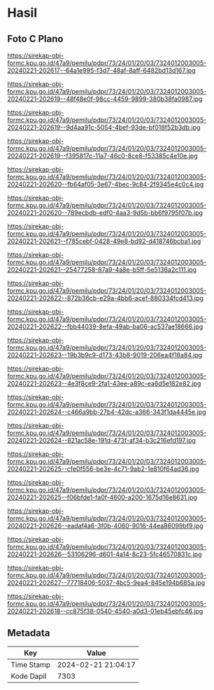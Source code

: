 # Hasil

## Foto C Plano

https://sirekap-obj-formc.kpu.go.id/47a9/pemilu/pdpr/73/24/01/20/03/7324012003005-20240221-202617--64a1e995-f3d7-48af-8aff-6482bd13d167.jpg

https://sirekap-obj-formc.kpu.go.id/47a9/pemilu/pdpr/73/24/01/20/03/7324012003005-20240221-202619--48f48e0f-98cc-4459-9899-380b38fa0987.jpg

https://sirekap-obj-formc.kpu.go.id/47a9/pemilu/pdpr/73/24/01/20/03/7324012003005-20240221-202619--9d4aa91c-5054-4bef-93de-bf018f52b3db.jpg

https://sirekap-obj-formc.kpu.go.id/47a9/pemilu/pdpr/73/24/01/20/03/7324012003005-20240221-202619--f395817c-11a7-46c0-8ce8-f53385c4e10e.jpg

https://sirekap-obj-formc.kpu.go.id/47a9/pemilu/pdpr/73/24/01/20/03/7324012003005-20240221-202620--fb64af05-3e67-4bec-9c84-2f9345e4c0c4.jpg

https://sirekap-obj-formc.kpu.go.id/47a9/pemilu/pdpr/73/24/01/20/03/7324012003005-20240221-202620--789ecbdb-edf0-4aa3-9d5b-bb6f9795f07b.jpg

https://sirekap-obj-formc.kpu.go.id/47a9/pemilu/pdpr/73/24/01/20/03/7324012003005-20240221-202621--f785cebf-0428-49e8-bd92-d418746bcba1.jpg

https://sirekap-obj-formc.kpu.go.id/47a9/pemilu/pdpr/73/24/01/20/03/7324012003005-20240221-202621--25477258-87a9-4a8e-b5ff-5e5136a2c111.jpg

https://sirekap-obj-formc.kpu.go.id/47a9/pemilu/pdpr/73/24/01/20/03/7324012003005-20240221-202622--872b36cb-e29a-4bb6-acef-880334fcd413.jpg

https://sirekap-obj-formc.kpu.go.id/47a9/pemilu/pdpr/73/24/01/20/03/7324012003005-20240221-202622--fbb44039-8efa-49ab-ba06-ac537ae18666.jpg

https://sirekap-obj-formc.kpu.go.id/47a9/pemilu/pdpr/73/24/01/20/03/7324012003005-20240221-202623--19b3b9c9-d173-43b8-9019-206ea4f18a84.jpg

https://sirekap-obj-formc.kpu.go.id/47a9/pemilu/pdpr/73/24/01/20/03/7324012003005-20240221-202623--4e3f8ce9-2fa1-43ee-a89c-ea6d5e182e82.jpg

https://sirekap-obj-formc.kpu.go.id/47a9/pemilu/pdpr/73/24/01/20/03/7324012003005-20240221-202624--c466a9bb-27b4-42dc-a366-343f1da4445e.jpg

https://sirekap-obj-formc.kpu.go.id/47a9/pemilu/pdpr/73/24/01/20/03/7324012003005-20240221-202624--821ac58e-191d-473f-af34-b3c216efd197.jpg

https://sirekap-obj-formc.kpu.go.id/47a9/pemilu/pdpr/73/24/01/20/03/7324012003005-20240221-202625--cfe0f556-be3e-4c71-9ab2-1e810f64ad36.jpg

https://sirekap-obj-formc.kpu.go.id/47a9/pemilu/pdpr/73/24/01/20/03/7324012003005-20240221-202625--f06bfde1-fa0f-4600-a200-1675d16e8631.jpg

https://sirekap-obj-formc.kpu.go.id/47a9/pemilu/pdpr/73/24/01/20/03/7324012003005-20240221-202626--eadaf4a6-3f0b-4060-9016-44ea86099bf9.jpg

https://sirekap-obj-formc.kpu.go.id/47a9/pemilu/pdpr/73/24/01/20/03/7324012003005-20240221-202626--53106296-d601-4a14-8c23-5fc46570831c.jpg

https://sirekap-obj-formc.kpu.go.id/47a9/pemilu/pdpr/73/24/01/20/03/7324012003005-20240221-202627--77718406-5037-4bc5-9ea4-845e194b685a.jpg

https://sirekap-obj-formc.kpu.go.id/47a9/pemilu/pdpr/73/24/01/20/03/7324012003005-20240221-202618--cc875f38-0540-4540-a0d3-01eb45ebfc46.jpg


## Metadata

| Key        | Value               |
| ---------- | ------------------- |
| Time Stamp | 2024-02-21 21:04:17 |
| Kode Dapil | 7303                |



